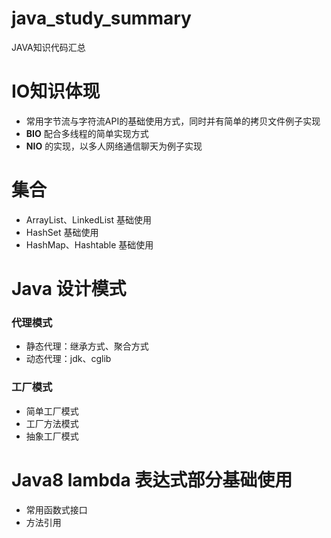 # java_study_summary
JAVA知识代码汇总

# IO知识体现
* 常用字节流与字符流API的基础使用方式，同时并有简单的拷贝文件例子实现
* **BIO** 配合多线程的简单实现方式
* **NIO** 的实现，以多人网络通信聊天为例子实现

# 集合
* ArrayList、LinkedList 基础使用
* HashSet 基础使用
* HashMap、Hashtable 基础使用

# Java 设计模式
### 代理模式
* 静态代理：继承方式、聚合方式
* 动态代理：jdk、cglib
### 工厂模式
* 简单工厂模式
* 工厂方法模式
* 抽象工厂模式

# Java8 lambda 表达式部分基础使用
* 常用函数式接口
* 方法引用


